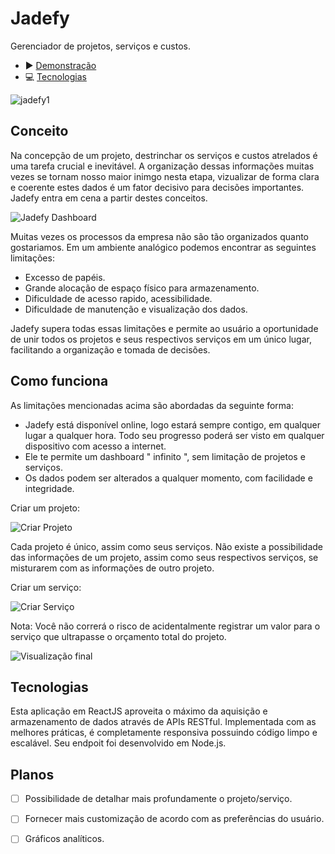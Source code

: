 # Jadefy 

Gerenciador de projetos, serviços e custos.

- ▶️ [️Demonstração](#Como-funciona)
- ‍💻 [Tecnologias](#Tecnologias)

![jadefy1](https://github.com/FernandoKohn/Jadefy/assets/131038556/64a9a72b-7114-4864-998d-ba2f3a9ffebe)

## Conceito

Na concepção de um projeto, destrinchar os serviços e custos atrelados é uma tarefa crucial e inevitável. A organização dessas informações muitas vezes se tornam nosso maior inimgo nesta etapa, vizualizar de forma clara e coerente estes dados é um fator decisivo para decisões importantes. Jadefy entra em cena a partir destes conceitos.

![Jadefy Dashboard](https://github.com/FernandoKohn/Jadefy/assets/131038556/35d86757-c539-4468-b06a-e08853dfb773)



Muitas vezes os processos da empresa não são tão organizados quanto gostariamos. Em um ambiente analógico podemos encontrar as seguintes limitações:

- Excesso de papéis.
- Grande alocação de espaço físico para armazenamento.
- Dificuldade de acesso rapido, acessibilidade.
- Dificuldade de manutenção e visualização dos dados.

Jadefy supera todas essas limitações e permite ao usuário a oportunidade de unir todos os projetos e seus respectivos serviços em um único lugar, facilitando a organização e tomada de decisões.

## Como funciona

As limitações mencionadas acima são abordadas da seguinte forma:

- Jadefy está disponível online, logo estará sempre contigo, em qualquer lugar a qualquer hora. Todo seu progresso poderá ser visto em qualquer dispositivo com acesso a internet.
- Ele te permite um dashboard " infinito ", sem limitação de projetos e serviços.
- Os dados podem ser alterados a qualquer momento, com facilidade e integridade.

Criar um projeto:

![Criar Projeto](https://github.com/FernandoKohn/Jadefy/assets/131038556/240e19e0-aad0-4c3b-a9fe-cd10dcd57971)


Cada projeto é único, assim como seus serviços. Não existe a possibilidade das informações de um projeto, assim como seus respectivos serviços, se misturarem com as informações de outro projeto.

Criar um serviço:

![Criar Serviço](https://github.com/FernandoKohn/Jadefy/assets/131038556/c5264ee5-fedc-4112-aae7-1fef6e1fd129)

Nota: Você não correrá o risco de acidentalmente registrar um valor para o serviço que ultrapasse o orçamento total do projeto.

![Visualização final](https://github.com/FernandoKohn/Jadefy/assets/131038556/d594465f-d046-4929-9821-fc3125f89580)

## Tecnologias 

Esta aplicação em ReactJS aproveita o máximo da aquisição e armazenamento de dados através de APIs RESTful. Implementada com as melhores práticas, é completamente responsiva possuindo código limpo e escalável. Seu endpoit foi desenvolvido em Node.js.
                                
## Planos

- [ ] Possibilidade de detalhar mais profundamente o projeto/serviço.
- [ ] Fornecer mais customização de acordo com as preferências do usuário.
- [ ] Gráficos analíticos.











